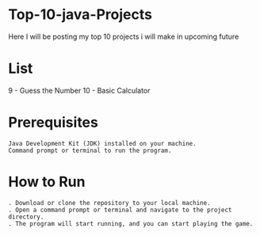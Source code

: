 # Top-10-java-Projects
Here I will be posting my top 10 projects i will make in upcoming future
# List
9 - Guess the Number
10 - Basic Calculator

# Prerequisites

    Java Development Kit (JDK) installed on your machine.
    Command prompt or terminal to run the program.
    
   # How to Run
    . Download or clone the repository to your local machine.
    . Open a command prompt or terminal and navigate to the project directory.
    . The program will start running, and you can start playing the game.
